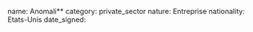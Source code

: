 name: Anomali**
category: private_sector
nature:  Entreprise
nationality: Etats-Unis
date_signed:
    
